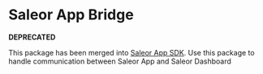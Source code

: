 # Saleor App Bridge

**DEPRECATED**

This package has been merged into [Saleor App SDK](https://github.com/saleor/saleor-app-sdk/blob/main/docs/app-bridge.md).
Use this package to handle communication between Saleor App and Saleor Dashboard

